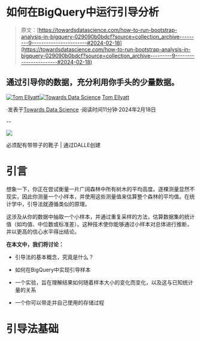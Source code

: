 # 如何在BigQuery中运行引导分析

> 原文：[https://towardsdatascience.com/how-to-run-bootstrap-analysis-in-bigquery-029090b0bdcf?source=collection_archive---------9-----------------------#2024-02-18](https://towardsdatascience.com/how-to-run-bootstrap-analysis-in-bigquery-029090b0bdcf?source=collection_archive---------9-----------------------#2024-02-18)

## 通过引导你的数据，充分利用你手头的少量数据。

[](https://medium.com/@thomas.ellyatt?source=post_page---byline--029090b0bdcf--------------------------------)[![Tom Ellyatt](../Images/8756acdd11fef8db9a868820251e7575.png)](https://medium.com/@thomas.ellyatt?source=post_page---byline--029090b0bdcf--------------------------------)[](https://towardsdatascience.com/?source=post_page---byline--029090b0bdcf--------------------------------)[![Towards Data Science](../Images/a6ff2676ffcc0c7aad8aaf1d79379785.png)](https://towardsdatascience.com/?source=post_page---byline--029090b0bdcf--------------------------------) [Tom Ellyatt](https://medium.com/@thomas.ellyatt?source=post_page---byline--029090b0bdcf--------------------------------)

·发表于[Towards Data Science](https://towardsdatascience.com/?source=post_page---byline--029090b0bdcf--------------------------------) ·阅读时间11分钟·2024年2月18日

--

![](../Images/9d4728e1a5bc98f1855daacb9ac557c1.png)

必须配有带带子的靴子 | 通过DALLE创建

# 引言

想象一下，你正在尝试衡量一片广阔森林中所有树木的平均高度。逐棵测量显然不现实，因此你测量一个小样本，并使用这些测量值来估算整个森林的平均值。在统计学中，引导法就遵循类似的原理。

这涉及从你的数据中抽取一个小样本，并通过重复采样的方法，估算数据集的统计值（如均值、中位数或标准差）。这种技术使你能够通过小样本对总体进行推断，并以更高的信心水平得出结论。

**在本文中，我们将讨论：**

+   引导法的基本概念，究竟是什么？

+   如何在BigQuery中实现引导样本

+   一个实验，旨在理解结果如何随着样本大小的变化而变化，以及这与已知统计量的关系

+   一个你可以带走并自己使用的存储过程

# 引导法基础
